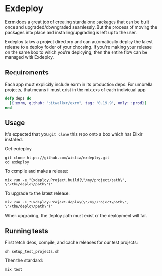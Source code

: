 # Exdeploy

[Exrm](https://github.com/bitwalker/exrm) does a great job of creating
standalone packages that can be built once and upgraded/downgraded seamlessly.
But the process of moving the packages into place and installing/upgrading is
left up to the user.

Exdeploy takes a project directory and can automatically deploy the latest
release to a deploy folder of your choosing. If you're making your release on
the same box to which you're deploying, then the entire flow can be managed
with Exdeploy.

## Requirements

Each app must explicitly include exrm in its production deps. For umbrella
projects, that means it must exist in the mix.exs of each individual app.

```elixir
defp deps do
  [{:exrm, github: "bitwalker/exrm", tag: "0.19.9", only: :prod}]
end
```

## Usage

It's expected that you `git clone` this repo onto a box which has Elixir
installed.

Get exdeploy:

    git clone https://github.com/wistia/exdeploy.git
    cd exdeploy

To compile and make a release:

    mix run -e "Exdeploy.Project.build(\"/my/project/path\", \"/the/deploy/path\")"

To upgrade to the latest release:

    mix run -e "Exdeploy.Project.deploy(\"/my/project/path\", \"/the/deploy/path\")"

When upgrading, the deploy path must exist or the deployment will fail.

## Running tests

First fetch deps, compile, and cache releases for our test projects:

    sh setup_test_projects.sh

Then the standard:

    mix test

